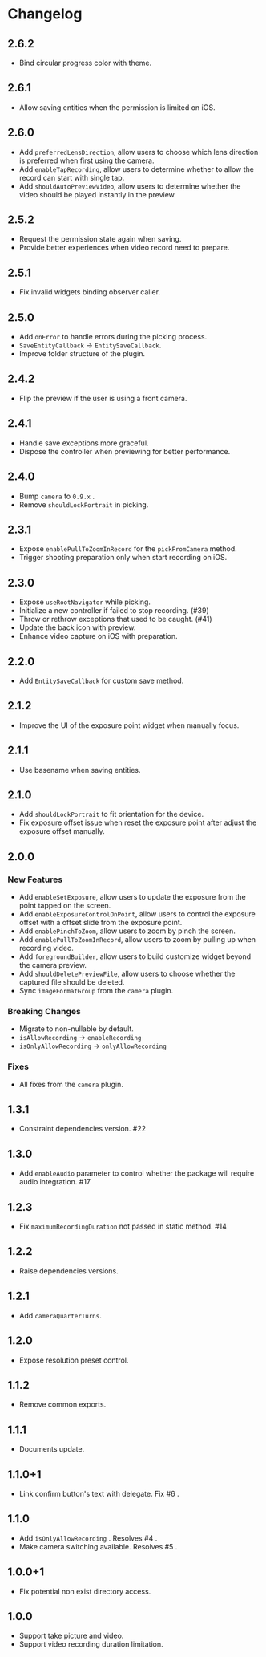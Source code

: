 # Changelog

## 2.6.2

- Bind circular progress color with theme.

## 2.6.1

- Allow saving entities when the permission is limited on iOS.

## 2.6.0

- Add `preferredLensDirection`, allow users to choose which lens direction is preferred when first using the camera.
- Add `enableTapRecording`, allow users to determine whether to allow the record can start with single tap.
- Add `shouldAutoPreviewVideo`, allow users to determine whether the video should be played instantly in the preview.

## 2.5.2

- Request the permission state again when saving.
- Provide better experiences when video record need to prepare.

## 2.5.1

- Fix invalid widgets binding observer caller.

## 2.5.0

- Add `onError` to handle errors during the picking process.
- `SaveEntityCallback` -> `EntitySaveCallback`.
- Improve folder structure of the plugin.

## 2.4.2

- Flip the preview if the user is using a front camera.

## 2.4.1

- Handle save exceptions more graceful.
- Dispose the controller when previewing for better performance.

## 2.4.0

- Bump `camera` to `0.9.x` .
- Remove `shouldLockPortrait` in picking.

## 2.3.1

- Expose `enablePullToZoomInRecord` for the `pickFromCamera` method.
- Trigger shooting preparation only when start recording on iOS.

## 2.3.0

- Expose `useRootNavigator` while picking.
- Initialize a new controller if failed to stop recording. (#39)
- Throw or rethrow exceptions that used to be caught. (#41)
- Update the back icon with preview.
- Enhance video capture on iOS with preparation.

## 2.2.0

- Add `EntitySaveCallback` for custom save method.

## 2.1.2

- Improve the UI of the exposure point widget when manually focus.

## 2.1.1

- Use basename when saving entities.

## 2.1.0

- Add `shouldLockPortrait` to fit orientation for the device.
- Fix exposure offset issue when reset the exposure point after adjust the exposure offset manually.

## 2.0.0

### New Features

- Add `enableSetExposure`, allow users to update the exposure from the point tapped on the screen.
- Add `enableExposureControlOnPoint`, allow users to control the exposure offset with a offset slide from the exposure point.
- Add `enablePinchToZoom`, allow users to zoom by pinch the screen.
- Add `enablePullToZoomInRecord`, allow users to zoom by pulling up when recording video.
- Add `foregroundBuilder`, allow users to build customize widget beyond the camera preview.
- Add `shouldDeletePreviewFile`, allow users to choose whether the captured file should be deleted.
- Sync `imageFormatGroup` from the `camera` plugin.

### Breaking Changes

- Migrate to non-nullable by default.
- `isAllowRecording` -> `enableRecording`
- `isOnlyAllowRecording` -> `onlyAllowRecording`

### Fixes

- All fixes from the `camera` plugin.

## 1.3.1

- Constraint dependencies version. #22

## 1.3.0

- Add `enableAudio` parameter to control whether the package will require audio integration. #17

## 1.2.3

- Fix `maximumRecordingDuration` not passed in static method. #14

## 1.2.2

- Raise dependencies versions.

## 1.2.1

- Add `cameraQuarterTurns`.

## 1.2.0

- Expose resolution preset control.

## 1.1.2

- Remove common exports.

## 1.1.1

- Documents update.

## 1.1.0+1

- Link confirm button's text with delegate. Fix #6 .

## 1.1.0

- Add `isOnlyAllowRecording` . Resolves #4 .
- Make camera switching available. Resolves #5 .

## 1.0.0+1

- Fix potential non exist directory access.

## 1.0.0

- Support take picture and video.
- Support video recording duration limitation.
